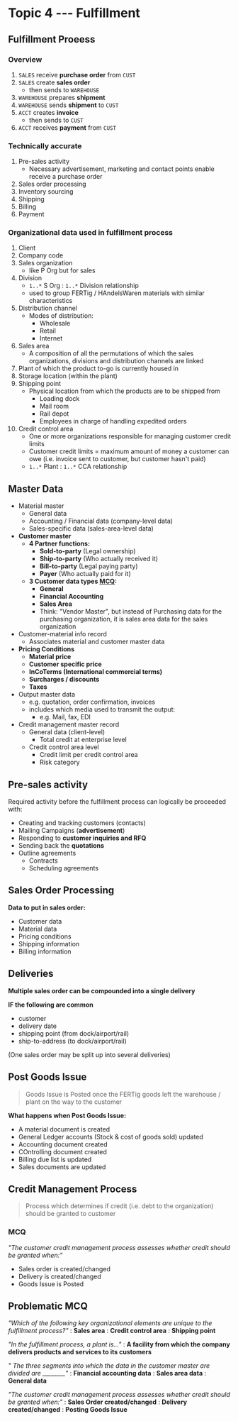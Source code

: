 Topic 4 --- Fulfillment
=======================

## Fulfillment Proeess

### Overview

1. `SALES` receive **purchase order** from `CUST`
2. `SALES` create **sales order**
	- then sends to `WAREHOUSE`
3. `WAREHOUSE` prepares **shipment**
4. `WAREHOUSE` sends **shipment** to `CUST`
5. `ACCT` creates **invoice**
	- then sends to `CUST`
6. `ACCT` receives **payment** from `CUST`

### Technically accurate

1. Pre-sales activity
	- Necessary advertisement, marketing and contact points enable receive a purchase order
2. Sales order processing
3. Inventory sourcing
4. Shipping
5. Billing
6. Payment

### Organizational data used in fulfillment process

1. Client
2. Company code
3. Sales organization
	- like P Org but for sales
4. Division
	- `1..*` S Org : `1..*` Division relationship
	- used to group FERTig / HAndelsWaren materials with similar characteristics
5. Distribution channel
	- Modes of distribution:
		- Wholesale
		- Retail
		- Internet
6. Sales area
	- A composition of all the permutations of which the sales organizations, divisions and distribution channels are linked
7. Plant of which the product to-go is currently housed in
8. Storage location (within the plant)
9. Shipping point
	- Physical location from which the products are to be shipped from
		- Loading dock
		- Mail room
		- Rail depot
		- Employees in charge of handling expedited orders
10. Credit control area
	- One or more organizations responsible for managing customer credit limits
	- Customer credit limits = maximum amount of money a customer can owe (i.e. invoice sent to customer, but customer hasn't paid)
	- `1..*` Plant : `1..*` CCA relationship

## Master Data
- Material master
	- General data
	- Accounting / Financial data (company-level data)
	- Sales-specific data (sales-area-level data)
- **Customer master**
	- **4 Partner functions:**
		- **Sold-to-party** (Legal ownership)
		- **Ship-to-party** (Who actually received it)
		- **Bill-to-party** (Legal paying party)
		- **Payer**			(Who actually paid for it)
	- **3 Customer data types [MCQ](#problematic-mcq):**
		+ **General**
		+ **Financial Accounting**
		+ **Sales Area**
		+ Think: "Vendor Master", but instead of Purchasing data for the purchasing organization, it is sales area data for the sales organization
- Customer-material info record
	- Associates material and customer master data
- **Pricing Conditions**
	- **Material price**
	- **Customer specific price**
	- **InCoTerms (International commercial terms)**
	- **Surcharges / discounts**
	- **Taxes**
- Output master data
	- e.g. quotation, order confirmation, invoices
	- includes which media used to transmit the output:
		- e.g. Mail, fax, EDI
- Credit management master record
	- General data (client-level)
		- Total credit at enterprise level
	- Credit control area level
		- Credit limit per credit control area
		- Risk category
		
## **Pre-sales activity**

Required activity before the fulfillment process can logically be proceeded with:

- Creating and tracking customers (contacts)
- Mailing Campaigns (**advertisement**)
- Responding to **customer inquiries and RFQ**
- Sending back the **quotations**
- Outline agreements
	+ Contracts
	+ Scheduling agreements

## Sales Order Processing

**Data to put in sales order:**

- Customer data
- Material data
- Pricing conditions
- Shipping information
- Billing information

## Deliveries

**Multiple sales order can be compounded into a single delivery**

**IF the following are common**
- customer
- delivery date
- shipping point (from dock/airport/rail)
- ship-to-address (to dock/airport/rail)

(One sales order may be split up into several deliveries)


## Post Goods Issue

> Goods Issue is Posted once the FERTig goods left the warehouse / plant on the way to the customer

**What happens when Post Goods Issue:**

- A material document is created
- General Ledger accounts (Stock & cost of goods sold) updated
- Accounting document created
- COntrolling document created
- Billing due list is updated
- Sales documents are updated

## Credit Management Process

> Process which determines if credit (i.e. debt to the organization) should be granted to customer

### MCQ

*"The customer credit management process assesses whether credit should be granted when:"*

- Sales order is created/changed
- Delivery is created/changed
- Goods Issue is Posted


## Problematic MCQ

*"Which of the following key organizational elements are unique to the fulfillment process?"*
: **Sales area**
: **Credit control area**
: **Shipping point**

*"In the fulfillment process, a plant is..."*
: **A facility from which the company delivers products and services to its customers**

*"	The three segments into which the data in the customer master are divided are ________"*
: **Financial accounting data**
: **Sales area data**
: **General data**

*"The customer credit management process assesses whether credit should be granted when:"*
: **Sales Order created/changed**
: **Delivery created/changed**
: **Posting Goods Issue**